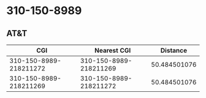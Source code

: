 # 310-150-8989
## AT&T


| CGI | Nearest CGI | Distance |
|-----|-------------|----------|
| 310-150-8989-218211272 | 310-150-8989-218211269 | 50.484501076 |
| 310-150-8989-218211269 | 310-150-8989-218211272 | 50.484501076 |
